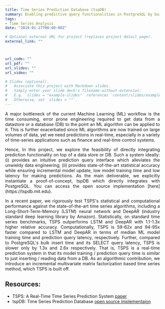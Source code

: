 ```yaml
---
title: Time Series Prediction Database (tspDB)
summary: Enabling predictive query functionalities in PostgreSQL by building an additional “prediction index” for time-series data.
tags:
- Time Series Analysis
date: "2019-01-27T00:00:00Z"

# Optional external URL for project (replaces project detail page).
external_link: ""



url_code: ""
url_pdf: ""
url_slides: ""
url_video: ""

# Slides (optional).
#   Associate this project with Markdown slides.
#   Simply enter your slide deck's filename without extension.
#   E.g. `slides = "example-slides"` references `content/slides/example-slides.md`.
#   Otherwise, set `slides = ""`.
---
```

<p>
<div style="text-align: justify"> 
A major bottleneck of the current Machine Learning (ML) workflow is the time consuming, error prone engineering required to get data from a datastore or a database (DB) to the point an ML algorithm can be applied to it. This is further exacerbated since ML algorithms are now trained on large volumes of data, yet we need predictions in real-time, especially in a variety of time-series applications such as finance and real-time control systems. 
</div>
</p>

<p>
<div style="text-align: justify"> 
Hence, In this project, we explore the feasibility of directly integrating prediction functionality on top of a data store or DB. Such a system ideally: (i) provides an intuitive prediction query interface which alleviates the unwieldy data engineering; (ii) provides state-of-the-art statistical accuracy while ensuring incremental model update, low model training time and low latency for making predictions. As the main deliverable, we explicitly instantiate a proof-of-concept, tspDB which directly integrates with PostgreSQL. You can access the open source implementation [here](https://tspdb.mit.edu).
</div>
</p>

<p>
<div style="text-align: justify"> 
In a recent paper, we rigorously test TSPS's statistical and computational performance against the state-of-the-art time series algorithms, including a Long-Short-Term-Memory (LSTM) neural network and DeepAR (industry standard deep learning library by Amazon). Statistically, on standard time series benchmarks, TSPS outperforms LSTM and DeepAR with 1.1-1.3x higher relative accuracy. Computationally, TSPS is 59-62x and 94-95x faster compared to LSTM and DeepAR in terms of median ML model training time and prediction query latency, respectively. Further, compared to PostgreSQL's bulk insert time and its SELECT query latency, TSPS is slower only by 1.3x and 2.6x respectively. That is, TSPS is a real-time prediction system in that its model training / prediction query time is similar to just inserting / reading data from a DB. As an algorithmic contribution, we introduce an incremental multivariate matrix factorization based time series method, which TSPS is built off.
</div>
</p>


## Resources:
- TSPS: A Real-Time Time Series Prediction System [paper](/publication/tsps)
- tspDB: Time Series Prediction Database [open source implementaion](https://tspdb.mit.edu)
